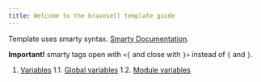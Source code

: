 ```yaml
---
title: Welcome to the bravosell template guide
---
```


Template uses smarty syntax. [Smarty Documentation](https://www.smarty.net/docs/en/).

**Important!** smarty tags open with `<{` and close with `}>` instead of `{` and `}`.

1. [Variables](variables.md)
1.1. [Global variables](global_variables.md)
1.2. [Module variables](module_variables.md)

